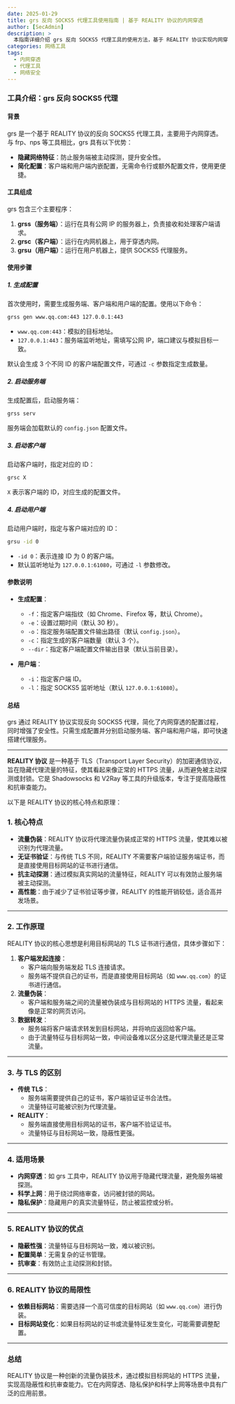 ```yaml
---
date: 2025-01-29
title: grs 反向 SOCKS5 代理工具使用指南 | 基于 REALITY 协议的内网穿透
author: [SecAdmin]
description: >
  本指南详细介绍 grs 反向 SOCKS5 代理工具的使用方法，基于 REALITY 协议实现内网穿透。涵盖服务端、客户端和用户端的配置与启动步骤，提供生成配置的命令详解。通过 REALITY 协议隐藏流量特征，防止服务端被主动探测，提升安全性。适用于内网穿透、隐私保护和科学上网等场景，为开发者提供高效、安全的代理解决方案。
categories: 网络工具
tags:
  - 内网穿透
  - 代理工具
  - 网络安全
---
```


### 工具介绍：grs 反向 SOCKS5 代理

#### 背景
grs 是一个基于 REALITY 协议的反向 SOCKS5 代理工具，主要用于内网穿透。与 frp、nps 等工具相比，grs 具有以下优势：
- **隐藏网络特征**：防止服务端被主动探测，提升安全性。
- **简化配置**：客户端和用户端内嵌配置，无需命令行或额外配置文件，使用更便捷。

#### 工具组成
grs 包含三个主要程序：
1. **grss（服务端）**：运行在具有公网 IP 的服务器上，负责接收和处理客户端请求。
2. **grsc（客户端）**：运行在内网机器上，用于穿透内网。
3. **grsu（用户端）**：运行在用户机器上，提供 SOCKS5 代理服务。

#### 使用步骤

##### 1. 生成配置
首次使用时，需要生成服务端、客户端和用户端的配置。使用以下命令：
```bash
grss gen www.qq.com:443 127.0.0.1:443
```
- `www.qq.com:443`：模拟的目标地址。
- `127.0.0.1:443`：服务端监听地址，需填写公网 IP，端口建议与模拟目标一致。

默认会生成 3 个不同 ID 的客户端配置文件，可通过 `-c` 参数指定生成数量。

##### 2. 启动服务端
生成配置后，启动服务端：
```bash
grss serv
```
服务端会加载默认的 `config.json` 配置文件。

##### 3. 启动客户端
启动客户端时，指定对应的 ID：
```bash
grsc X
```
`X` 表示客户端的 ID，对应生成的配置文件。

##### 4. 启动用户端
启动用户端时，指定与客户端对应的 ID：
```bash
grsu -id 0
```
- `-id 0`：表示连接 ID 为 0 的客户端。
- 默认监听地址为 `127.0.0.1:61080`，可通过 `-l` 参数修改。

#### 参数说明
- **生成配置**：
  - `-f`：指定客户端指纹（如 Chrome、Firefox 等，默认 Chrome）。
  - `-e`：设置过期时间（默认 30 秒）。
  - `-o`：指定服务端配置文件输出路径（默认 `config.json`）。
  - `-c`：指定生成的客户端数量（默认 3 个）。
  - `--dir`：指定客户端配置文件输出目录（默认当前目录）。

- **用户端**：
  - `-i`：指定客户端 ID。
  - `-l`：指定 SOCKS5 监听地址（默认 `127.0.0.1:61080`）。

#### 总结
grs 通过 REALITY 协议实现反向 SOCKS5 代理，简化了内网穿透的配置过程，同时增强了安全性。只需生成配置并分别启动服务端、客户端和用户端，即可快速搭建代理服务。

---

**REALITY 协议** 是一种基于 TLS（Transport Layer Security）的加密通信协议，旨在隐藏代理流量的特征，使其看起来像正常的 HTTPS 流量，从而避免被主动探测或封锁。它是 Shadowsocks 和 V2Ray 等工具的升级版本，专注于提高隐蔽性和抗审查能力。

以下是 REALITY 协议的核心特点和原理：



### 1. **核心特点**
- **流量伪装**：REALITY 协议将代理流量伪装成正常的 HTTPS 流量，使其难以被识别为代理流量。
- **无证书验证**：与传统 TLS 不同，REALITY 不需要客户端验证服务端证书，而是直接使用目标网站的证书进行通信。
- **抗主动探测**：通过模拟真实网站的流量特征，REALITY 可以有效防止服务端被主动探测。
- **高性能**：由于减少了证书验证等步骤，REALITY 的性能开销较低，适合高并发场景。

---

### 2. **工作原理**
REALITY 协议的核心思想是利用目标网站的 TLS 证书进行通信，具体步骤如下：
1. **客户端发起连接**：
   - 客户端向服务端发起 TLS 连接请求。
   - 服务端不提供自己的证书，而是直接使用目标网站（如 `www.qq.com`）的证书进行通信。
2. **流量伪装**：
   - 客户端和服务端之间的流量被伪装成与目标网站的 HTTPS 流量，看起来像是正常的网页访问。
3. **数据转发**：
   - 服务端将客户端请求转发到目标网站，并将响应返回给客户端。
   - 由于流量特征与目标网站一致，中间设备难以区分这是代理流量还是正常流量。

---

### 3. **与 TLS 的区别**
- **传统 TLS**：
  - 服务端需要提供自己的证书，客户端验证证书合法性。
  - 流量特征可能被识别为代理流量。
- **REALITY**：
  - 服务端直接使用目标网站的证书，客户端不验证证书。
  - 流量特征与目标网站一致，隐蔽性更强。

---

### 4. **适用场景**
- **内网穿透**：如 grs 工具中，REALITY 协议用于隐藏代理流量，避免服务端被探测。
- **科学上网**：用于绕过网络审查，访问被封锁的网站。
- **隐私保护**：隐藏用户的真实流量特征，防止被监控或分析。

---

### 5. **REALITY 协议的优点**
- **隐蔽性强**：流量特征与目标网站一致，难以被识别。
- **配置简单**：无需复杂的证书管理。
- **抗审查**：有效防止主动探测和封锁。

---

### 6. **REALITY 协议的局限性**
- **依赖目标网站**：需要选择一个高可信度的目标网站（如 `www.qq.com`）进行伪装。
- **目标网站变化**：如果目标网站的证书或流量特征发生变化，可能需要调整配置。

---

### 总结
REALITY 协议是一种创新的流量伪装技术，通过模拟目标网站的 HTTPS 流量，实现高隐蔽性和抗审查能力。它在内网穿透、隐私保护和科学上网等场景中具有广泛的应用前景。

